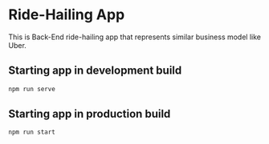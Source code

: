 # Ride-Hailing App

This is Back-End ride-hailing app that represents similar business model like Uber.

## Starting app in development build

```cmd
npm run serve
```

## Starting app in production build

```cmd
npm run start
```